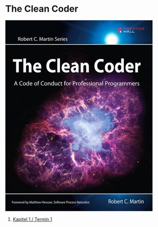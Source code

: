 # The Clean Coder

![Cover](./img/cover.jpg)

1. [Kapitel 1 / Termin 1](thecleancoder/Kapitel1.md)

